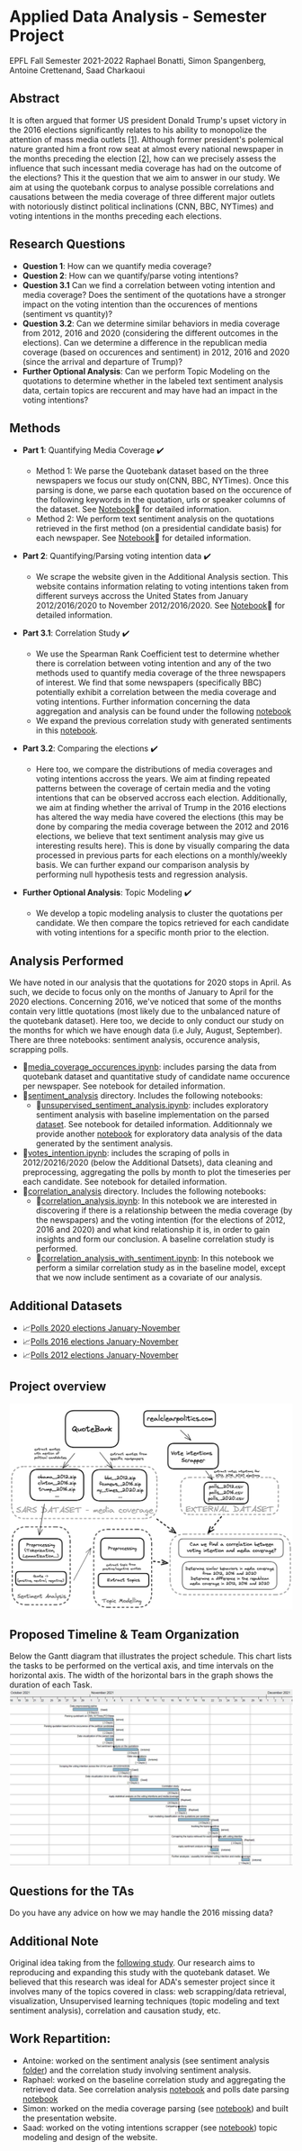 # Applied Data Analysis - Semester Project
EPFL Fall Semester 2021-2022
Raphael Bonatti, Simon Spangenberg, Antoine Crettenand, Saad Charkaoui

## Abstract

It is often argued that former US president Donald Trump's upset victory in the 2016 elections significantly relates to his ability to monopolize the attention of mass media outlets [[1]](https://www.politico.com/magazine/story/2016/11/2016-election-trump-media-takeover-coverage-214419/). Although former president's polemical nature granted him a front row seat at almost every national newspaper in the months preceding the election [[2]](https://www.bbc.co.uk/news/36429660.amp), how can we precisely assess the influence that such incessant media coverage has had on the outcome of the elections? This it the question that we aim to answer in our study. We aim at using the quotebank corpus to analyse possible correlations and causations between the media coverage of three different major outlets with notoriously distinct political inclinations (CNN, BBC, NYTimes) and voting intentions in the months preceding each elections.

## Research Questions
* **Question 1**: How can we quantify media coverage? 
* **Question 2**: How can we quantify/parse voting intentions? 
* **Question 3.1** Can we find a correlation between voting intention and media coverage? Does the sentiment of the quotations have a stronger impact on the voting intention than the occurences of mentions (sentiment vs quantity)? 
* **Question 3.2**: Can we determine similar behaviors in media coverage from 2012, 2016 and 2020 (considering the different outcomes in the elections). Can we determine a difference in the republican media coverage (based on occurences and sentiment) in 2012, 2016 and 2020 (since the arrival and departure of Trump)? 
* **Further Optional Analysis**: Can we perform Topic Modeling on the quotations to determine whether in the labeled text sentiment analysis data, certain topics are reccurent and may have had an impact in the voting intentions?

## Methods

* **Part 1**: Quantifying Media Coverage ✔️ 
  * Method 1: We parse the Quotebank dataset based on the three newspapers we focus our study on(CNN, BBC, NYTimes). Once this parsing is done, we parse each quotation based on the occurence of the following keywords in the quotation, urls or speaker columns of the dataset. See [Notebook](media_coverage_occurences.ipynb):green_book: for detailed information.
  * Method 2: We perform text sentiment analysis on the quotations retrieved in the first method (on a presidential candidate basis) for each newspaper. See [Notebook](sentiment_analysis/unsupervised_sentiment_analysis.ipynb):blue_book: for detailed information.
  
* **Part 2**: Quantifying/Parsing voting intention data ✔️
  *  We scrape the website given in the Additional Analysis section. This website contains information relating to voting intentions taken from different surveys accross the United States from January 2012/2016/2020 to November 2012/2016/2020. See [Notebook](votes_intention.ipynb):orange_book: for detailed information.
* **Part 3.1**: Correlation Study ✔️
  * We use the Spearman Rank Coefficient test to determine whether there is correlation between voting intention and any of the two methods used to quantify media coverage of the three newspapers of interest. We find that some newspapers (specifically BBC) potentially exhibit a correlation between the media coverage and voting intentions. Further information concerning the data aggregation and analysis can be found under the following [notebook](correlation_analysis/correlation_analysis.ipynb)
  * We expand the previous correlation study with generated sentiments in this [notebook](correlation_analysis/correlation_analysis_with_sentiment.ipynb).

* **Part 3.2**: Comparing the elections ✔️
  * Here too, we compare the distributions of media coverages and voting intentions accross the years. We aim at finding repeated patterns between the coverage of certain media and the voting intentions that can be observed accross each election. Additionally, we aim at finding whether the arrival of Trump in the 2016 elections has altered the way media have covered the elections (this may be done by comparing the media coverage between the 2012 and 2016 elections, we believe that text sentiment analysis may give us interesting results here). This is done by visually comparing the data processed in previous parts for each elections on a monthly/weekly basis. We can further expand our comparison analysis by performing null hypothesis tests and regression analysis.
* **Further Optional Analysis**: Topic Modeling ✔️
  * We develop a topic modeling analysis to cluster the quotations per candidate. We then compare the topics retrieved for each candidate with voting intentions for a specific month prior to the election. 

## Analysis Performed
We have noted in our analysis that the quotations for 2020 stops in April. As such, we decide to focus only on the months of January to April for the 2020 elections. Concerning 2016, we've noticed that some of the months contain very little quotations (most likely due to the unbalanced nature of the quotebank dataset). Here too, we decide to only conduct our study on the months for which we have enough data (i.e July, August, September). 
There are three notebooks: sentiment analysis, occurence analysis, scrapping polls. 
* :green_book:[media_coverage_occurences.ipynb](media_coverage_occurences.ipynb): includes parsing the data from quotebank dataset and quantitative study of candidate name occurence per newspaper. See notebook for detailed information.
* :open_file_folder:[sentiment_analysis](sentiment_analysis/) directory. Includes the following notebooks:
  * :blue_book:[unsupervised_sentiment_analysis.ipynb](sentiment_analysis/unsupervised_sentiment_analysis.ipynb): includes exploratory sentiment analysis with baseline implementation on the parsed [dataset](Data/). See notebook for detailed information. Additionnaly we provide another [notebook](sentiment_analysis/exploratory_data_analysis.ipynb) for exploratory data analysis of the data generated by the sentiment analysis.
* :orange_book:[votes_intention.ipynb](votes_intention.ipynb): includes the scraping of polls in 2012/20216/2020 (below the Additional Datsets), data cleaning and preprocessing, aggregating the polls by month to plot the timeseries per each candidate. See notebook for detailed information.
* :open_file_folder:[correlation_analysis](correlation_analysis/) directory. Includes the following notebooks:
  * :closed_book:[correlation_analysis.ipynb](correlation_analysis/correlation_analysis.ipynb): In this notebook we are interested in discovering if there is a relationship between the media coverage (by the newspapers) and the voting intention (for the elections of 2012, 2016 and 2020) and what kind relationship it is, in order to gain insights and form our conclusion. A baseline correlation study is performed. 
  * :notebook:[correlation_analysis_with_sentiment.ipynb](correlation_analysis/correlation_analysis_with_sentiment.ipynb): In this notebook we perform a similar correlation study as in the baseline model, except that we now include sentiment as a covariate of our analysis. 

## Additional Datasets
* :chart_with_upwards_trend:[Polls 2020 elections January-November](https://www.realclearpolitics.com/epolls/2020/president/us/general_election_trump_vs_biden-6247.html#polls)
* :chart_with_upwards_trend:[Polls 2016 elections January-November](https://www.realclearpolitics.com/epolls/2016/president/us/general_election_trump_vs_clinton-5491.html)
* :chart_with_upwards_trend:[Polls 2012 elections January-November](https://www.realclearpolitics.com/epolls/2012/president/us/general_election_romney_vs_obama-1171.html#!)

## Project overview
![Optional Text](Visualizations/project-diagram.png)

## Proposed Timeline & Team Organization
Below the Gantt diagram that illustrates the project schedule. This chart lists the tasks to be performed on the vertical axis, and time intervals on the horizontal axis. The width of the horizontal bars in the graph shows the duration of each Task.
![Optional Text](Visualizations/gant.JPG)

## Questions for the TAs
Do you have any advice on how we may handle the 2016 missing data? 


## Additional Note
Original idea taking from the [following study](https://www.researchgate.net/publication/335908711_What_matters_context_or_sentiment_Analysing_the_influence_of_news_in_US_elections_using_Natural_Language_Processing). Our research aims to reproducing and expanding this study with the quotebank dataset. We believed that this research was ideal for ADA's semester project since it involves many of the topics covered in class: web scrapping/data retrieval, visualization, Unsupervised learning techniques (topic modeling and text sentiment analysis), correlation and causation study, etc.

## Work Repartition:
- Antoine: worked on the sentiment analysis (see sentiment analysis [folder](sentiment_analysis/)) and the correlation study involving sentiment analysis. 
- Raphael: worked on the baseline correlation study and aggregating the retrieved data. See correlation analysis [notebook](correlation_analysis.ipynb) and polls date parsing [notebook](polls_date_parsing.ipynb)
- Simon: worked on the media coverage parsing (see [notebook](media_coverage_occurences.ipynb)) and built the presentation website. 
- Saad: worked on the voting intentions scrapper (see [notebook](votes_intention.ipynb)) topic modeling and design of the website.
